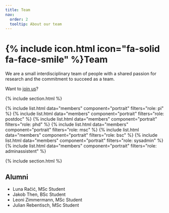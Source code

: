 ```yaml
---
title: Team
nav:
  order: 2
  tooltip: About our team
---
```


# {% include icon.html icon="fa-solid fa-face-smile" %}Team

We are a small interdisciplinary team of people with a shared passion for research and the commitment to succeed as a team. 

Want to [join us](https://velten-group.github.io/join/)?

{% include section.html %}

{% include list.html data="members" component="portrait" filters="role: pi" %}
{% include list.html data="members" component="portrait" filters="role: postdoc" %}
{% include list.html data="members" component="portrait" filters="role: phd" %}
{% include list.html data="members" component="portrait" filters="role: msc" %}
{% include list.html data="members" component="portrait" filters="role: bsc" %}
{% include list.html data="members" component="portrait" filters="role: sysadmin" %}
{% include list.html data="members" component="portrait" filters="role: adminassistent" %}

<!-- {% include list.html data="members" component="portrait" filters="role: ^(?!pi$)" %} -->


{% include section.html %}

## Alumni

- Luna Račić, MSc Student
- Jakob Then, BSc Student
- Leoni Zimmermann, MSc Student
- Julian Rebentisch, MSc Student
